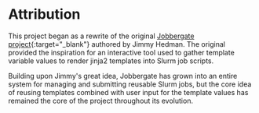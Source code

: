 # Attribution

This project began as a rewrite of the original
[Jobbergate project](https://github.com/HeMan/jobbergate){:target="_blank"}
authored by Jimmy Hedman. The original provided the inspiration for an interactive tool used to gather template variable values to
render jinja2 templates into Slurm job scripts.

Building upon Jimmy's great idea, Jobbergate has grown into an entire
system for managing and submitting reusable Slurm jobs, but the core idea of reusing templates combined with user input
for the template values has remained the core of the project throughout its evolution.
